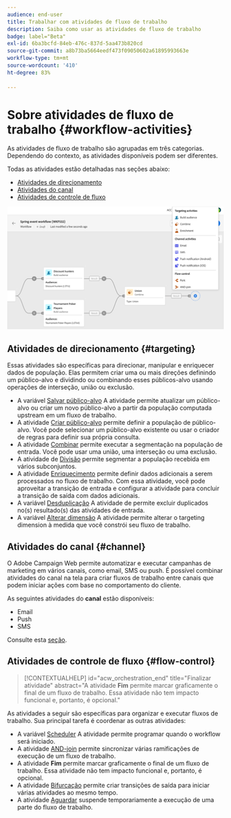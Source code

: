 ```yaml
---
audience: end-user
title: Trabalhar com atividades de fluxo de trabalho
description: Saiba como usar as atividades de fluxo de trabalho
badge: label="Beta"
exl-id: 6ba3bcfd-84eb-476c-837d-5aa473b820cd
source-git-commit: a8b73ba5664eedf473f09050602a61895993663e
workflow-type: tm+mt
source-wordcount: '410'
ht-degree: 83%

---
```



# Sobre atividades de fluxo de trabalho {#workflow-activities}

As atividades de fluxo de trabalho são agrupadas em três categorias. Dependendo do contexto, as atividades disponíveis podem ser diferentes.

Todas as atividades estão detalhadas nas seções abaixo:

* [Atividades de direcionamento](#targeting)
* [Atividades do canal](#channel)
* [Atividades de controle de fluxo](#flow-control)

![](../assets/workflow-activities.png)

## Atividades de direcionamento {#targeting}

Essas atividades são específicas para direcionar, manipular e enriquecer dados de população. Elas permitem criar uma ou mais direções definindo um público-alvo e dividindo ou combinando esses públicos-alvo usando operações de interseção, união ou exclusão.

* A variável [Salvar público-alvo](save-audience.md) A atividade permite atualizar um público-alvo ou criar um novo público-alvo a partir da população computada upstream em um fluxo de trabalho.
* A atividade [Criar público-alvo](build-audience.md) permite definir a população de público-alvo. Você pode selecionar um público-alvo existente ou usar o criador de regras para definir sua própria consulta.
* A atividade [Combinar](combine.md) permite executar a segmentação na população de entrada. Você pode usar uma união, uma interseção ou uma exclusão.
* A atividade de [Divisão](split.md) permite segmentar a população recebida em vários subconjuntos.
* A atividade [Enriquecimento](enrichment.md) permite definir dados adicionais a serem processados no fluxo de trabalho. Com essa atividade, você pode aproveitar a transição de entrada e configurar a atividade para concluir a transição de saída com dados adicionais.
* A variável [Desduplicação](deduplication.md) A atividade de permite excluir duplicados no(s) resultado(s) das atividades de entrada.
* A variável [Alterar dimensão](change-dimension.md) A atividade permite alterar o targeting dimension à medida que você constrói seu fluxo de trabalho.

## Atividades do canal {#channel}

O Adobe Campaign Web permite automatizar e executar campanhas de marketing em vários canais, como email, SMS ou push. É possível combinar atividades do canal na tela para criar fluxos de trabalho entre canais que podem iniciar ações com base no comportamento do cliente.

As seguintes atividades do **canal** estão disponíveis:

* Email
* Push
* SMS

Consulte esta [seção](channels.md).

## Atividades de controle de fluxo {#flow-control}


>[!CONTEXTUALHELP]
>id="acw_orchestration_end"
>title="Finalizar atividade"
>abstract="A atividade **Fim** permite marcar graficamente o final de um fluxo de trabalho. Essa atividade não tem impacto funcional e, portanto, é opcional."

As atividades a seguir são específicas para organizar e executar fluxos de trabalho. Sua principal tarefa é coordenar as outras atividades:

* A variável [Scheduler](scheduler.md) A atividade permite programar quando o workflow será iniciado.
* A atividade [AND-join](and-join.md) permite sincronizar várias ramificações de execução de um fluxo de trabalho.
* A atividade **Fim** permite marcar graficamente o final de um fluxo de trabalho. Essa atividade não tem impacto funcional e, portanto, é opcional.
* A atividade [Bifurcação](fork.md) permite criar transições de saída para iniciar várias atividades ao mesmo tempo.
* A atividade [Aguardar](wait.md) suspende temporariamente a execução de uma parte do fluxo de trabalho.

<!--
## Data management activities {#data-management}

overview: what they're used for
which use case you can perform with them

list available activites + short description + ref to section
-->

